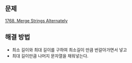 ## 문제

[1768. Merge Strings Alternately](https://leetcode.com/problems/merge-strings-alternately/?envType=study-plan-v2&envId=leetcode-75)

## 해결 방법

- 최소 길이와 최대 길이를 구하여 최소길이 만큼 번갈아가면서 넣고
- 최대 길이만큼 나머지 문자열을 채워넣는다.

